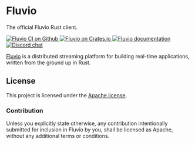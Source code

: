 # Fluvio

The official Fluvio Rust client.

<a href="https://github.com/infinyon/fluvio">
<img src="https://github.com/infinyon/fluvio/workflows/CI/badge.svg?branch=master" alt="Fluvio CI on Github" />
</a>

<a href="https://crates.io/crates/fluvio">
<img src="https://img.shields.io/crates/v/fluvio" alt="Fluvio on Crates.io" />
</a>

<a href="https://docs.rs/fluvio">
<img src="https://docs.rs/fluvio/badge.svg" alt="Fluvio documentation" />
</a>

<a href="https://discordapp.com/invite/bBG2dTz">
<img src="https://img.shields.io/discord/695712741381636168.svg?logo=discord&style=flat" alt="Discord chat" />
</a>

[Fluvio] is a distributed streaming platform for building real-time applications,
written from the ground up in Rust.

[Fluvio]: https://www.fluvio.io/

## License

This project is licensed under the [Apache license](LICENSE-APACHE).

### Contribution

Unless you explicitly state otherwise, any contribution intentionally submitted
for inclusion in Fluvio by you, shall be licensed as Apache, without any additional
terms or conditions.
